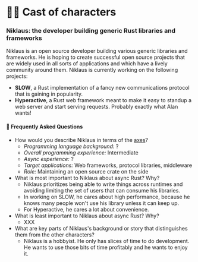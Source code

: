 # 🙋‍♀️ Cast of characters

### Niklaus: the developer building generic Rust libraries and frameworks

Niklaus is an open source developer building various generic libraries and frameworks. He is hoping to create successful open source projects that are widely used in all sorts of applications and which have a lively community around them. Niklaus is currently working on the following projects:

* **SLOW**, a Rust implementation of a fancy new communications protocol that is gaining in popularity.
* **Hyperactive**, a Rust web framework meant to make it easy to standup a web server and start serving requests. Probably exactly what Alan wants!

[axes]: ../characters.md#axes

#### 🤔 Frequently Asked Questions

* How would you describe Niklaus in terms of the [axes]?
    * *Programming language background:* ?
    * *Overall programming experience:* Intermediate
    * *Async experience:* ?
    * *Target applications:* Web frameworks, protocol libraries, middleware
    * *Role:* Maintaining an open source crate on the side
* What is most important to Niklaus about async Rust? Why?
    * Niklaus prioritizes being able to write things across runtimes and avoiding limiting the set of users that can consume his libraries.
    * In working on SLOW, he cares about high performance, because he knows many people won't use his library unless it can keep up.
    * For Hyperactive, he cares a lot about convenience.
* What is least important to Niklaus about async Rust? Why?
    * XXX
* What are key parts of Niklaus's background or story that distinguishes them from the other characters?
    * Niklaus is a hobbyist. He only has slices of time to do development. He wants to use those bits of time profitably and he wants to enjoy it.
